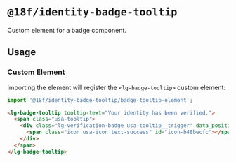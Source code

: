# `@18f/identity-badge-tooltip`

Custom element for a badge component.

## Usage

### Custom Element

Importing the element will register the `<lg-badge-tooltip>` custom element:

```ts
import '@18f/identity-badge-tooltip/badge-tooltip-element';
```

```html
<lg-badge-tooltip tooltip-text="Your identity has been verified.">
  <span class="usa-tooltip">
    <div class="lg-verification-badge usa-tooltip__trigger" data_position="top" type="badge" data-position="top" aria-describedby="tooltip-712979" tabindex="0">
      <span class="icon usa-icon text-success" id="icon-b48becfc"></span>
    </div>
  </span>
</lg-badge-tooltip>
```